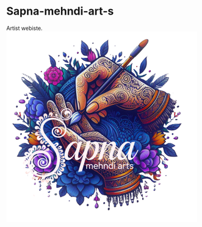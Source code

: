 # Sapna-mehndi-art-s
Artist webiste.
![image alt](https://github.com/Sapna-arts/Sapna-mehndi-art-s/blob/80e9ad7280e85418160e3c9b14a159bff3cae598/logo.png)
